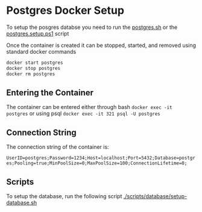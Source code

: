 # Postgres Docker Setup
To setup the posgres databse you need to run the [postgres.sh](./posgres-setup.sh) or the [postgres.setup.ps1](./postrgres-setup.ps1) script

Once the container is created it can be stopped, started, and removed using standard docker commands

```bash
docker start postgres
docker stop postgres
docker rm postgres
```

## Entering the Container
The container can be entered either through bash `docker exec -it postgres` or using psql `docker exec -it 321 psql -U postgres`

## Connection String
The connection string of the container is:

`UserID=postgres;Password=1234;Host=localhost;Port=5432;Database=postgres;Pooling=true;MinPoolSize=0;MaxPoolSize=100;ConnectionLifetime=0;`

## Scripts

To setup the database, run the following script [./scripts/database/setup-database.sh](./scripts/database/setup-database.sh)
